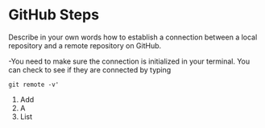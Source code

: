 # GitHub Steps

Describe in your own words how to establish a connection between a local repository and a remote repository on GitHub.

-You need to make sure the connection is initialized in your terminal. You can check to see if they are connected by typing 

```git remote -v'``` 

1. Add 
2. A
3. List
